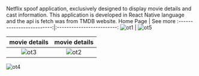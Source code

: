 
Netflix spoof application, exclusively designed to display movie details and cast information.
This application is developed in React Native language and the api is fetch was from TMDB website.
Home Page            |  See more
:-------------------------:|:-------------------------:
![ot1](https://github.com/AbhishekPawshekar/Netflix-base-layout/assets/89447125/79f424ba-1c57-49ef-842d-7ee6fbdac3d5) | ![ot5](https://github.com/AbhishekPawshekar/Netflix-base-layout/assets/89447125/8d0e4d3a-8931-4085-bbd8-e9d1bb9de67c)

movie details            |  movie details
:-------------------------:|:-------------------------:
![ot3](https://github.com/AbhishekPawshekar/Netflix-base-layout/assets/89447125/dbf3c066-e634-4b92-b1dc-340ee111b526) | ![ot2](https://github.com/AbhishekPawshekar/Netflix-base-layout/assets/89447125/c874db53-89c4-4221-9845-722c8f665ea2)

![ot4](https://github.com/AbhishekPawshekar/Netflix-base-layout/assets/89447125/ecc6188a-95ca-4f61-b154-7fb5c128cc99)



